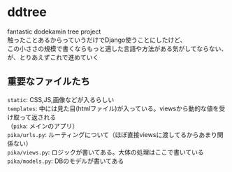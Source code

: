 # ddtree

fantastic dodekamin tree project  
触ったことあるからっていうだけでDjango使うことにしたけど、  
この小ささの規模で書くならもっと適した言語や方法がある気がしてならない、  
が、とりあえずこれで進めていく  

## 重要なファイルたち

`static`: CSS,JS,画像などが入るらしい </br>
`templates`: 中には見た目(htmlファイル)が入っている。viewsから動的な値を受け取って返される </br>
（`pika`: メインのアプリ） </br>
`pika/urls.py`: ルーティングについて（ほぼ直接viewsに渡してるからあまり関係ない） </br>
`pika/views.py`: ロジックが書いてある。大体の処理はここで書いている </br>
`pika/models.py`: DBのモデルが書いてある </br>
